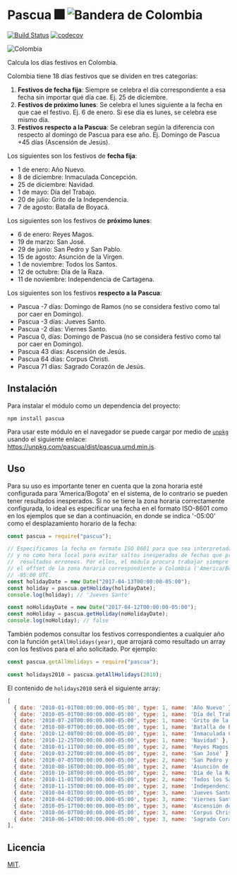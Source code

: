 # Pascua 🎆 ![Bandera de Colombia](https://upload.wikimedia.org/wikipedia/commons/thumb/2/21/Flag_of_Colombia.svg/25px-Flag_of_Colombia.svg.png)

[![Build Status](https://travis-ci.com/archemiro/pascua.svg?branch=master)](https://travis-ci.com/archemiro/pascua) [![codecov](https://codecov.io/gh/archemiro/pascua/branch/master/graph/badge.svg)](https://codecov.io/gh/archemiro/pascua)

![Colombia](https://media.giphy.com/media/sOQ7iOadT6gaQ/giphy.gif)

Calcula los días festivos en Colombia.

Colombia tiene 18 días festivos que se dividen en tres categorías:

1.  **Festivos de fecha fija**: Siempre se celebra el día correspondiente a esa fecha sin importar qué día cae. Ej. 25 de diciembre.
2.  **Festivos de próximo lunes**: Se celebra el lunes siguiente a la fecha en que cae el festivo. Ej. 6 de enero. Si ese día es lunes, se celebra ese mismo día.
3.  **Festivos respecto a la Pascua**: Se celebran según la diferencia con respecto al domingo de Pascua para ese año. Ej. Domingo de Pascua +45 días (Ascensión de Jesús).

Los siguientes son los festivos de **fecha fija**:

* 1 de enero: Año Nuevo.
* 8 de diciembre: Inmaculada Concepción.
* 25 de diciembre: Navidad.
* 1 de mayo: Día del Trabajo.
* 20 de julio: Grito de la Independencia.
* 7 de agosto: Batalla de Boyacá.

Los siguientes son los festivos de **próximo lunes**:

* 6 de enero: Reyes Magos.
* 19 de marzo: San José.
* 29 de junio: San Pedro y San Pablo.
* 15 de agosto: Asunción de la Virgen.
* 1 de noviembre: Todos los Santos.
* 12 de octubre: Día de la Raza.
* 11 de noviembre: Independencia de Cartagena.

Los siguientes son los festivos **respecto a la Pascua**:

* Pascua -7 días: Domingo de Ramos (no se considera festivo como tal por caer en Domingo).
* Pascua -3 días: Jueves Santo.
* Pascua -2 días: Viernes Santo.
* Pascua 0, días: Domingo de Pascua (no se considera festivo como tal por caer en Domingo).
* Pascua 43 días: Ascensión de Jesús.
* Pascua 64 días: Corpus Christi.
* Pascua 71 días: Sagrado Corazón de Jesús.

## Instalación

Para instalar el módulo como un dependencia del proyecto:

```shell
npm install pascua
```

Para usar este módulo en el navegador se puede cargar por medio de [`unpkg`](http://unpkg.org/)
usando el siguiente enlace: https://unpkg.com/pascua/dist/pascua.umd.min.js.

## Uso

Para su uso es importante tener en cuenta que la zona horaria esté configurada
para 'America/Bogota' en el sistema, de lo contrario se pueden tener resultados
inesperados. Si no se tiene la zona horaria correctamente configurada, lo ideal
es especificar una fecha en el formato ISO-8601 como en los ejemplos que se dan
a continuación, en donde se indica '-05:00' como el desplazamiento horario de
la fecha:

```js
const pascua = require("pascua");

// Especificamos la fecha en formato ISO 8601 para que sea interpretada como UTC
// y no como hora local para evitar saltos inesperados de fechas que producirían
//  resultados erroneos. Por ellos, el módulo procura trabajar siempre con UTC y
// el offset de la zona horaria correspondiente a Colombia ('America/Bogota'):
// -05:00 UTC.
const holidayDate = new Date("2017-04-13T00:00:00-05:00");
const holiday = pascua.getHoliday(holidayDate);
console.log(holiday); // 'Jueves Santo'

const noHolidayDate = new Date("2017-04-12T00:00:00-05:00");
const noHoliday = pascua.getHoliday(noHolidayDate);
console.log(noHoliday); // false
```

También podemos consultar los festivos correspondientes a cualquier año con la
función `getAllHolidays(year)`, que arrojará como resultado un array con los
festivos para el año solicitado. Por ejemplo:

```js
const pascua.getAllHolidays = require("pascua");

const holidays2010 = pascua.getAllHolidays(2010);
```

El contenido de `holidays2010` será el siguiente array:

```js
[
  { date: '2010-01-01T00:00:00.000-05:00', type: 1, name: 'Año Nuevo' },
  { date: '2010-05-01T00:00:00.000-05:00', type: 1, name: 'Día del Trabajo' },
  { date: '2010-07-20T00:00:00.000-05:00', type: 1, name: 'Grito de la Independencia' },
  { date: '2010-08-07T00:00:00.000-05:00', type: 1, name: 'Batalla de Boyacá' },
  { date: '2010-12-08T00:00:00.000-05:00', type: 1, name: 'Inmaculada Concepción' },
  { date: '2010-12-25T00:00:00.000-05:00', type: 1, name: 'Navidad' },
  { date: '2010-01-11T00:00:00.000-05:00', type: 2, name: 'Reyes Magos' },
  { date: '2010-03-22T00:00:00.000-05:00', type: 2, name: 'San José' },
  { date: '2010-07-05T00:00:00.000-05:00', type: 2, name: 'San Pedro y San Pablo' },
  { date: '2010-08-16T00:00:00.000-05:00', type: 2, name: 'Asunción de la Virgen' },
  { date: '2010-10-18T00:00:00.000-05:00', type: 2, name: 'Día de la Raza' },
  { date: '2010-11-01T00:00:00.000-05:00', type: 2, name: 'Todos los Santos' },
  { date: '2010-11-15T00:00:00.000-05:00', type: 2, name: 'Independencia de Cartagena' },
  { date: '2010-04-01T00:00:00.000-05:00', type: 3, name: 'Jueves Santo' },
  { date: '2010-04-02T00:00:00.000-05:00', type: 3, name: 'Viernes Santo' },
  { date: '2010-05-17T00:00:00.000-05:00', type: 3, name: 'Ascensión de Jesús' },
  { date: '2010-06-07T00:00:00.000-05:00', type: 3, name: 'Corpus Christi' },
  { date: '2010-06-14T00:00:00.000-05:00', type: 3, name: 'Sagrado Corazón de Jesús' },
],
```

## Licencia

[MIT](LICENSE).
